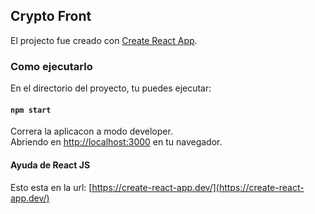 ## Crypto Front

El projecto fue creado con [Create React App](https://github.com/facebook/create-react-app).

### Como ejecutarlo

En el directorio del proyecto, tu puedes ejecutar:

#### `npm start`

Correra la aplicacon a modo developer.\
Abriendo en [http://localhost:3000](http://localhost:3000) en tu navegador.

#### Ayuda de React JS
Esto esta en la url: [https://create-react-app.dev/](https://create-react-app.dev/)

